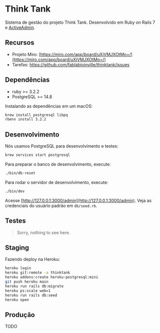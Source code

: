 # Think Tank

Sistema de gestão do projeto Think Tank. Desenvolvido em Ruby on Rails 7 e [ActiveAdmin](https://activeadmin.info/5-forms.html).

## Recursos

* Projeto Miro: [https://miro.com/app/board/uXjVMJXOtMo=/](https://miro.com/app/board/uXjVMJXOtMo=/)
* Tarefas: https://github.com/fablabjoinville/thinktank/issues

## Dependências

* ruby >= 3.2.2
* PostgreSQL >= 14.8

Instalando as dependências em um macOS:

```bash
brew install postgresql libpq
rbenv install 3.2.2
```

## Desenvolvimento

Nós usamos PostgreSQL para desenvolvimento e testes:

```bash
brew services start postgresql
```

Para preparar o banco de desenvolvimento, execute:

```bash
./bin/db-reset
```

Para rodar o servidor de desenvolvimento, execute:

```bash
./bin/dev
```

Acesse [http://127.0.0.1:3000/admin](http://127.0.0.1:3000/admin).
Veja as credenciais do usuário padrão em `db/seed.rb`.

## Testes

> Sorry, nothing to see here.

## Staging

Fazendo deploy na Heroku:

```bash
heroku login
heroku git:remote -a thinktank
heroku addons:create heroku-postgresql:mini
git push heroku main
heroku run rails db:migrate
heroku ps:scale web=1
heroku run rails db:seed
heroku open
```

## Produção

TODO
